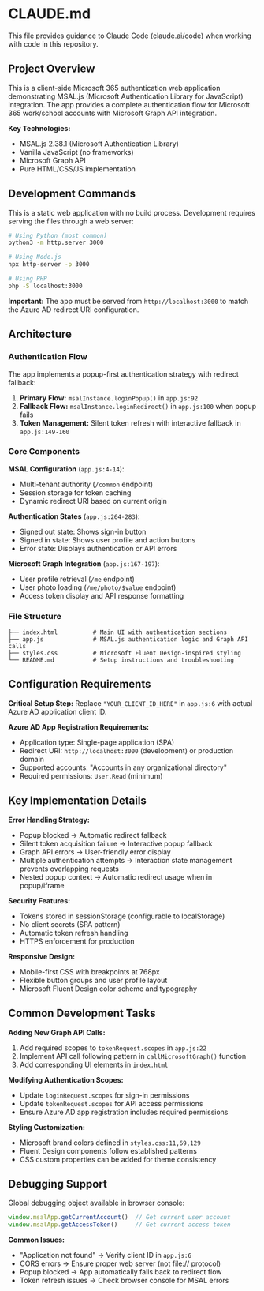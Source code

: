# CLAUDE.md

This file provides guidance to Claude Code (claude.ai/code) when working with code in this repository.

## Project Overview

This is a client-side Microsoft 365 authentication web application demonstrating MSAL.js (Microsoft Authentication Library for JavaScript) integration. The app provides a complete authentication flow for Microsoft 365 work/school accounts with Microsoft Graph API integration.

**Key Technologies:**
- MSAL.js 2.38.1 (Microsoft Authentication Library)
- Vanilla JavaScript (no frameworks)
- Microsoft Graph API
- Pure HTML/CSS/JS implementation

## Development Commands

This is a static web application with no build process. Development requires serving the files through a web server:

```bash
# Using Python (most common)
python3 -m http.server 3000

# Using Node.js
npx http-server -p 3000

# Using PHP
php -S localhost:3000
```

**Important:** The app must be served from `http://localhost:3000` to match the Azure AD redirect URI configuration.

## Architecture

### Authentication Flow
The app implements a popup-first authentication strategy with redirect fallback:

1. **Primary Flow:** `msalInstance.loginPopup()` in `app.js:92`
2. **Fallback Flow:** `msalInstance.loginRedirect()` in `app.js:100` when popup fails
3. **Token Management:** Silent token refresh with interactive fallback in `app.js:149-160`

### Core Components

**MSAL Configuration** (`app.js:4-14`):
- Multi-tenant authority (`/common` endpoint)
- Session storage for token caching
- Dynamic redirect URI based on current origin

**Authentication States** (`app.js:264-283`):
- Signed out state: Shows sign-in button
- Signed in state: Shows user profile and action buttons
- Error state: Displays authentication or API errors

**Microsoft Graph Integration** (`app.js:167-197`):
- User profile retrieval (`/me` endpoint)
- User photo loading (`/me/photo/$value` endpoint)
- Access token display and API response formatting

### File Structure
```
├── index.html          # Main UI with authentication sections
├── app.js              # MSAL.js authentication logic and Graph API calls
├── styles.css          # Microsoft Fluent Design-inspired styling
└── README.md           # Setup instructions and troubleshooting
```

## Configuration Requirements

**Critical Setup Step:** Replace `"YOUR_CLIENT_ID_HERE"` in `app.js:6` with actual Azure AD application client ID.

**Azure AD App Registration Requirements:**
- Application type: Single-page application (SPA)
- Redirect URI: `http://localhost:3000` (development) or production domain
- Supported accounts: "Accounts in any organizational directory"
- Required permissions: `User.Read` (minimum)

## Key Implementation Details

**Error Handling Strategy:**
- Popup blocked → Automatic redirect fallback
- Silent token acquisition failure → Interactive popup fallback
- Graph API errors → User-friendly error display
- Multiple authentication attempts → Interaction state management prevents overlapping requests
- Nested popup context → Automatic redirect usage when in popup/iframe

**Security Features:**
- Tokens stored in sessionStorage (configurable to localStorage)
- No client secrets (SPA pattern)
- Automatic token refresh handling
- HTTPS enforcement for production

**Responsive Design:**
- Mobile-first CSS with breakpoints at 768px
- Flexible button groups and user profile layout
- Microsoft Fluent Design color scheme and typography

## Common Development Tasks

**Adding New Graph API Calls:**
1. Add required scopes to `tokenRequest.scopes` in `app.js:22`
2. Implement API call following pattern in `callMicrosoftGraph()` function
3. Add corresponding UI elements in `index.html`

**Modifying Authentication Scopes:**
- Update `loginRequest.scopes` for sign-in permissions
- Update `tokenRequest.scopes` for API access permissions
- Ensure Azure AD app registration includes required permissions

**Styling Customization:**
- Microsoft brand colors defined in `styles.css:11,69,129`
- Fluent Design components follow established patterns
- CSS custom properties can be added for theme consistency

## Debugging Support

Global debugging object available in browser console:
```javascript
window.msalApp.getCurrentAccount()  // Get current user account
window.msalApp.getAccessToken()     // Get current access token
```

**Common Issues:**
- "Application not found" → Verify client ID in `app.js:6`
- CORS errors → Ensure proper web server (not file:// protocol)
- Popup blocked → App automatically falls back to redirect flow
- Token refresh issues → Check browser console for MSAL errors